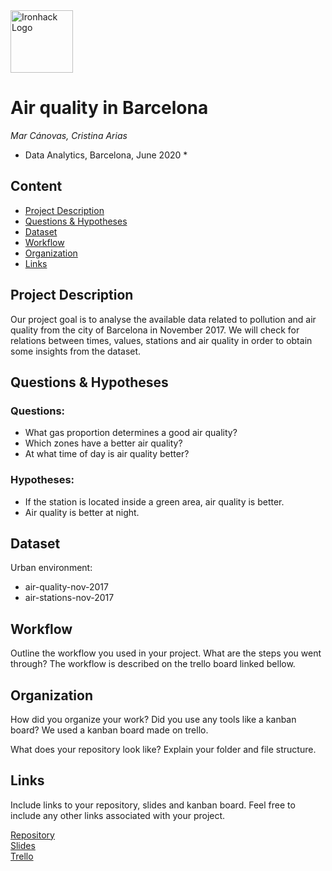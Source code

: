 <img src="https://bit.ly/2VnXWr2" alt="Ironhack Logo" width="100"/>

# Air quality in Barcelona
*Mar Cánovas, Cristina Arias*

* Data Analytics, Barcelona, June 2020 *

## Content
- [Project Description](#project-description)
- [Questions & Hypotheses](#questions-hypotheses)
- [Dataset](#dataset)
- [Workflow](#workflow)
- [Organization](#organization)
- [Links](#links)


## Project Description
Our project goal is to analyse the available data related to pollution and air quality from the city of Barcelona in November 2017. We will check for relations between times, values, stations and air quality in order to obtain some insights from the dataset.


## Questions & Hypotheses

### Questions:
- What gas proportion determines a good air quality?
- Which zones have a better air quality?
- At what time of day is air quality better?

### Hypotheses:
- If the station is located inside a green area, air quality is better.
- Air quality is better at night.

## Dataset
Urban environment: 
- air-quality-nov-2017 
- air-stations-nov-2017

## Workflow
Outline the workflow you used in your project. What are the steps you went through?
The workflow is described on the trello board linked bellow.

## Organization
How did you organize your work? Did you use any tools like a kanban board?
We used a kanban board made on trello.

What does your repository look like? Explain your folder and file structure.

## Links
Include links to your repository, slides and kanban board. Feel free to include any other links associated with your project.

[Repository](https://github.com/)  
[Slides](https://slides.com/)  
[Trello](https://trello.com/en)  

